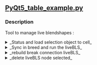 ## [PyQt5_table_example.py](https://github.com/AdienDendra/ADScripts/blob/master/ui/PyQt5_table_example.py)
### Description
Tool to manage live blendshapes :        
<details>
  <summary>_Status and load selection object to cell_</summary>
  <p>![Status and load selection object to cell](https://user-images.githubusercontent.com/47624392/210292847-f2b7d877-943a-4751-900c-f763d8f3e012.gif)</p>
</details>
<details>
  <summary>_Sync in breed and run the liveBLS_</summary>
  <p>![Sync in breed and run the liveBLS](https://user-images.githubusercontent.com/47624392/210292985-fa3bb5b6-b115-4fba-964a-9f8aa0f1db36.gif)</p>
</details>
<details>
  <summary>_rebuild break connection liveBLS_</summary>
  <p>![rebuild break connection liveBLS](https://user-images.githubusercontent.com/47624392/210292949-a8b358d5-3576-400a-8747-96b3388434eb.gif)</p>
</details>
<details>
  <summary>_delete liveBLS node selected_</summary>
  <p>![delete liveBLS node selected](https://user-images.githubusercontent.com/47624392/210293007-a383a5e0-0ccd-44d1-82ac-02440051f049.gif)</p>
</details> 
